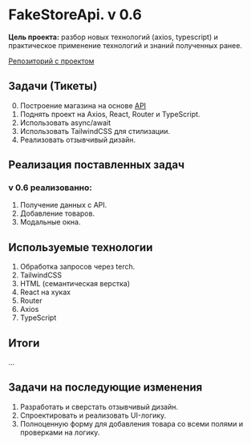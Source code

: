

# FakeStoreApi. v 0.6 
**Цель проекта:** разбор новых технологий (axios, typescript) и практическое применение технологий и знаний полученных ранее.


 [Репозиторий с проектом](https://github.com/Geradot1980/fakestoreapi) 
 
  ## Задачи (Тикеты)
0. Построение магазина на основе [API](https://fakestoreapi.com/)
1. Поднять проект на Axios, React, Router и TypeScript.
2. Использовать async/await
3. Использовать TailwindCSS для стилизации.
4. Реализовать отзывчивый дизайн.


## Реализация поставленных задач
### v 0.6 реализованно:
1. Получение данных с API.
2. Добавление товаров.
3. Модальные окна.

 

## Используемые технологии
1. Обработка запросов через terch.
2. TailwindCSS 
3. HTML (семантическая верстка)
4. React на хуках
5. Router  
6. Axios
7. TypeScript

## Итоги
...

## Задачи на последующие изменения
1. Разработать и сверстать отзывчивый дизайн.
2. Спроектировать и реализовать UI-логику.
3. Полноценную форму для добавления товара со всеми полями и проверками на логику.
